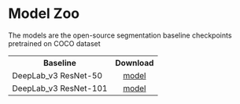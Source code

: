 # Model Zoo

The models are the open-source segmentation baseline checkpoints pretrained on COCO dataset 

<table><tbody>
<!-- START TABLE -->
<!-- TABLE HEADER -->
<th valign="bottom">Baseline</th>
<th valign="bottom">Download</th>
<!-- TABLE BODY -->
<!-- ROW: 1 -->
<tr><td align="left">DeepLab_v3 ResNet-50</td>
<td align="center"><a href="https://download.pytorch.org/models/deeplabv3_resnet50_coco-cd0a2569.pth">model</a></td>
</tr>
<!-- ROW: 2 -->
<tr><td align="left">DeepLab_v3 ResNet-101</td>
<td align="center"><a href="https://download.pytorch.org/models/deeplabv3_resnet101_coco-586e9e4e.pth">model</a></td>
</tr>
</tbody></table>
